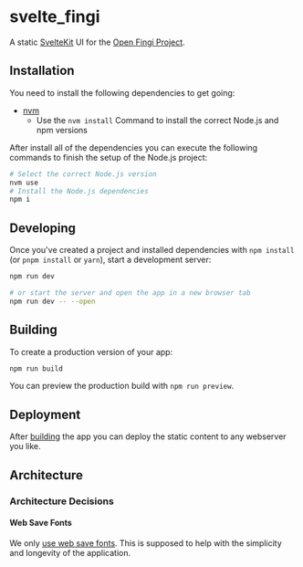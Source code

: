# svelte_fingi

A static [SvelteKit](https://svelte.dev/docs/kit/introduction) UI for the [Open Fingi Project](https://github.com/1ucky40nc3/open_fingi_project).

## Installation

You need to install the following dependencies to get going:

- [nvm](https://github.com/nvm-sh/nvm)
    - Use the `nvm install` Command to install the correct Node.js and npm versions

After install all of the dependencies you can execute the following commands to finish the setup of the Node.js project:

```sh
# Select the correct Node.js version
nvm use
# Install the Node.js dependencies
npm i
```

## Developing

Once you've created a project and installed dependencies with `npm install` (or `pnpm install` or `yarn`), start a development server:

```sh
npm run dev

# or start the server and open the app in a new browser tab
npm run dev -- --open
```

## Building

To create a production version of your app:

```sh
npm run build
```

You can preview the production build with `npm run preview`.

## Deployment

After [building](#building) the app you can deploy the static content to any webserver you like.

## Architecture

### Architecture Decisions

#### Web Save Fonts

We only [use web save fonts](https://www.w3schools.com/csSref/css_websafe_fonts.php). This is supposed to help with the simplicity and longevity of the application.